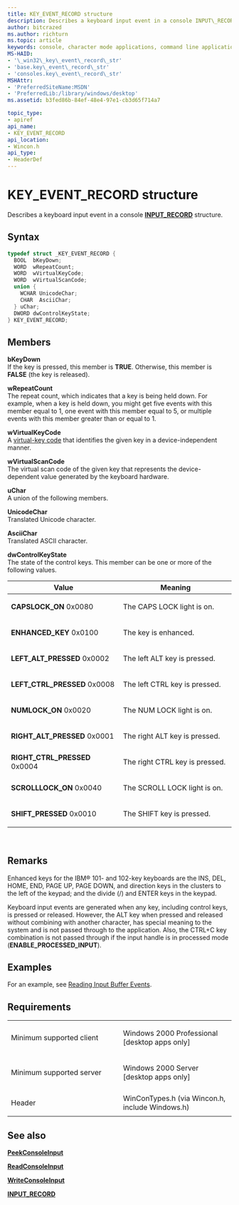 ```yaml
---
title: KEY_EVENT_RECORD structure
description: Describes a keyboard input event in a console INPUT\_RECORD structure.
author: bitcrazed
ms.author: richturn
ms.topic: article
keywords: console, character mode applications, command line applications, terminal applications, console api
MS-HAID:
- '\_win32\_key\_event\_record\_str'
- 'base.key\_event\_record\_str'
- 'consoles.key\_event\_record\_str'
MSHAttr:
- 'PreferredSiteName:MSDN'
- 'PreferredLib:/library/windows/desktop'
ms.assetid: b3fed86b-84ef-48e4-97e1-cb3d65f714a7

topic_type:
- apiref
api_name:
- KEY_EVENT_RECORD
api_location:
- Wincon.h
api_type:
- HeaderDef
---
```


# KEY\_EVENT\_RECORD structure


Describes a keyboard input event in a console [**INPUT\_RECORD**](input-record-str.md) structure.

Syntax
------

```C
typedef struct _KEY_EVENT_RECORD {
  BOOL  bKeyDown;
  WORD  wRepeatCount;
  WORD  wVirtualKeyCode;
  WORD  wVirtualScanCode;
  union {
    WCHAR UnicodeChar;
    CHAR  AsciiChar;
  } uChar;
  DWORD dwControlKeyState;
} KEY_EVENT_RECORD;
```

Members
-------

**bKeyDown**  
If the key is pressed, this member is **TRUE**. Otherwise, this member is **FALSE** (the key is released).

**wRepeatCount**  
The repeat count, which indicates that a key is being held down. For example, when a key is held down, you might get five events with this member equal to 1, one event with this member equal to 5, or multiple events with this member greater than or equal to 1.

**wVirtualKeyCode**  
A [virtual-key code](https://msdn.microsoft.com/library/windows/desktop/dd375731(v=vs.85).aspx) that identifies the given key in a device-independent manner.

**wVirtualScanCode**  
The virtual scan code of the given key that represents the device-dependent value generated by the keyboard hardware.

**uChar**  
A union of the following members.

**UnicodeChar**  
Translated Unicode character.

**AsciiChar**  
Translated ASCII character.

**dwControlKeyState**  
The state of the control keys. This member can be one or more of the following values.

<table>
<colgroup>
<col width="50%" />
<col width="50%" />
</colgroup>
<thead>
<tr class="header">
<th>Value</th>
<th>Meaning</th>
</tr>
</thead>
<tbody>
<tr class="odd">
<td><span id="CAPSLOCK_ON"></span><span id="capslock_on"></span>
<strong>CAPSLOCK_ON</strong>
0x0080</td>
<td><p>The CAPS LOCK light is on.</p></td>
</tr>
<tr class="even">
<td><span id="ENHANCED_KEY"></span><span id="enhanced_key"></span>
<strong>ENHANCED_KEY</strong>
0x0100</td>
<td><p>The key is enhanced.</p></td>
</tr>
<tr class="odd">
<td><span id="LEFT_ALT_PRESSED"></span><span id="left_alt_pressed"></span>
<strong>LEFT_ALT_PRESSED</strong>
0x0002</td>
<td><p>The left ALT key is pressed.</p></td>
</tr>
<tr class="even">
<td><span id="LEFT_CTRL_PRESSED"></span><span id="left_ctrl_pressed"></span>
<strong>LEFT_CTRL_PRESSED</strong>
0x0008</td>
<td><p>The left CTRL key is pressed.</p></td>
</tr>
<tr class="odd">
<td><span id="NUMLOCK_ON"></span><span id="numlock_on"></span>
<strong>NUMLOCK_ON</strong>
0x0020</td>
<td><p>The NUM LOCK light is on.</p></td>
</tr>
<tr class="even">
<td><span id="RIGHT_ALT_PRESSED"></span><span id="right_alt_pressed"></span>
<strong>RIGHT_ALT_PRESSED</strong>
0x0001</td>
<td><p>The right ALT key is pressed.</p></td>
</tr>
<tr class="odd">
<td><span id="RIGHT_CTRL_PRESSED"></span><span id="right_ctrl_pressed"></span>
<strong>RIGHT_CTRL_PRESSED</strong>
0x0004</td>
<td><p>The right CTRL key is pressed.</p></td>
</tr>
<tr class="even">
<td><span id="SCROLLLOCK_ON"></span><span id="scrolllock_on"></span>
<strong>SCROLLLOCK_ON</strong>
0x0040</td>
<td><p>The SCROLL LOCK light is on.</p></td>
</tr>
<tr class="odd">
<td><span id="SHIFT_PRESSED"></span><span id="shift_pressed"></span>
<strong>SHIFT_PRESSED</strong>
0x0010</td>
<td><p>The SHIFT key is pressed.</p></td>
</tr>
<tr class="even">
</tr>
<tr class="odd">
</tr>
<tr class="even">
</tr>
<tr class="odd">
</tr>
<tr class="even">
</tr>
<tr class="odd">
</tr>
<tr class="even">
</tr>
</tbody>
</table>

 

Remarks
-------

Enhanced keys for the IBM® 101- and 102-key keyboards are the INS, DEL, HOME, END, PAGE UP, PAGE DOWN, and direction keys in the clusters to the left of the keypad; and the divide (/) and ENTER keys in the keypad.

Keyboard input events are generated when any key, including control keys, is pressed or released. However, the ALT key when pressed and released without combining with another character, has special meaning to the system and is not passed through to the application. Also, the CTRL+C key combination is not passed through if the input handle is in processed mode (**ENABLE\_PROCESSED\_INPUT**).

Examples
--------

For an example, see [Reading Input Buffer Events](reading-input-buffer-events.md).

Requirements
------------

<table>
<colgroup>
<col width="50%" />
<col width="50%" />
</colgroup>
<tbody>
<tr class="odd">
<td><p>Minimum supported client</p></td>
<td><p>Windows 2000 Professional [desktop apps only]</p></td>
</tr>
<tr class="even">
<td><p>Minimum supported server</p></td>
<td><p>Windows 2000 Server [desktop apps only]</p></td>
</tr>
<tr class="odd">
<td><p>Header</p></td>
<td>WinConTypes.h (via Wincon.h, include Windows.h)</td>
</tr>
</tbody>
</table>

## <span id="see_also"></span>See also


[**PeekConsoleInput**](peekconsoleinput.md)

[**ReadConsoleInput**](readconsoleinput.md)

[**WriteConsoleInput**](writeconsoleinput.md)

[**INPUT\_RECORD**](input-record-str.md)

 

 




